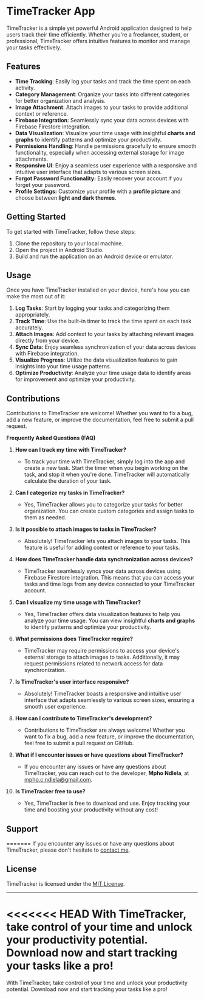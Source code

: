 # TimeTracker App

TimeTracker is a simple yet powerful Android application designed to help users track their time efficiently. Whether you're a freelancer, student, or professional, TimeTracker offers intuitive features to monitor and manage your tasks effectively.

## Features

- **Time Tracking**: Easily log your tasks and track the time spent on each activity.
- **Category Management**: Organize your tasks into different categories for better organization and analysis.
- **Image Attachment**: Attach images to your tasks to provide additional context or reference.
- **Firebase Integration**: Seamlessly sync your data across devices with Firebase Firestore integration.
- **Data Visualization**: Visualize your time usage with insightful **charts and graphs** to identify patterns and optimize your productivity.
- **Permissions Handling**: Handle permissions gracefully to ensure smooth functionality, especially when accessing external storage for image attachments.
- **Responsive UI**: Enjoy a seamless user experience with a responsive and intuitive user interface that adapts to various screen sizes.
- **Forgot Password Functionality:** Easily recover your account if you forget your password.
- **Profile Settings:** Customize your profile with a **profile picture** and choose between **light and dark themes**. 

## Getting Started

To get started with TimeTracker, follow these steps:

1. Clone the repository to your local machine.
2. Open the project in Android Studio.
3. Build and run the application on an Android device or emulator.

## Usage

Once you have TimeTracker installed on your device, here's how you can make the most out of it:

1. **Log Tasks**: Start by logging your tasks and categorizing them appropriately.
2. **Track Time**: Use the built-in timer to track the time spent on each task accurately.
3. **Attach Images**: Add context to your tasks by attaching relevant images directly from your device.
4. **Sync Data**: Enjoy seamless synchronization of your data across devices with Firebase integration.
5. **Visualize Progress**: Utilize the data visualization features to gain insights into your time usage patterns.
6. **Optimize Productivity**: Analyze your time usage data to identify areas for improvement and optimize your productivity.

## Contributions

Contributions to TimeTracker are welcome! Whether you want to fix a bug, add a new feature, or improve the documentation, feel free to submit a pull request.

**Frequently Asked Questions (FAQ)**

1. **How can I track my time with TimeTracker?**
   - To track your time with TimeTracker, simply log into the app and create a new task. Start the timer when you begin working on the task, and stop it when you're done. TimeTracker will automatically calculate the duration of your task.

2. **Can I categorize my tasks in TimeTracker?**
   - Yes, TimeTracker allows you to categorize your tasks for better organization. You can create custom categories and assign tasks to them as needed.

3. **Is it possible to attach images to tasks in TimeTracker?**
   - Absolutely! TimeTracker lets you attach images to your tasks. This feature is useful for adding context or reference to your tasks.

4. **How does TimeTracker handle data synchronization across devices?**
   - TimeTracker seamlessly syncs your data across devices using Firebase Firestore integration. This means that you can access your tasks and time logs from any device connected to your TimeTracker account.

5. **Can I visualize my time usage with TimeTracker?**
   - Yes, TimeTracker offers data visualization features to help you analyze your time usage. You can view insightful **charts and graphs** to identify patterns and optimize your productivity.

6. **What permissions does TimeTracker require?**
   - TimeTracker may require permissions to access your device's external storage to attach images to tasks. Additionally, it may request permissions related to network access for data synchronization.

7. **Is TimeTracker's user interface responsive?**
   - Absolutely! TimeTracker boasts a responsive and intuitive user interface that adapts seamlessly to various screen sizes, ensuring a smooth user experience.

8. **How can I contribute to TimeTracker's development?**
   - Contributions to TimeTracker are always welcome! Whether you want to fix a bug, add a new feature, or improve the documentation, feel free to submit a pull request on GitHub.

9. **What if I encounter issues or have questions about TimeTracker?**
   - If you encounter any issues or have any questions about TimeTracker, you can reach out to the developer, **Mpho Ndlela**, at mpho.c.ndlela@gmail.com. 

10. **Is TimeTracker free to use?**
    - Yes, TimeTracker is free to download and use. Enjoy tracking your time and boosting your productivity without any cost!

## Support



=======
If you encounter any issues or have any questions about TimeTracker, please don't hesitate to [contact me](mailto:mpho.c.ndlela@gmail.com).

## License

TimeTracker is licensed under the [MIT License](LICENSE).

---

<<<<<<< HEAD
With TimeTracker, take control of your time and unlock your productivity potential. Download now and start tracking your tasks like a pro!
=======
With TimeTracker, take control of your time and unlock your productivity potential. Download now and start tracking your tasks like a pro!
